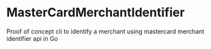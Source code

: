 # MasterCardMerchantIdentifier
Proof of concept cli to identify a merchant using mastercard merchant identifier api in Go
